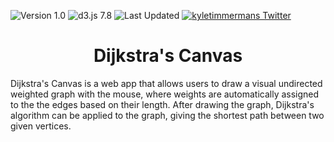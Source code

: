 ![Version 1.0](https://img.shields.io/badge/version-v1.0-lightblue.svg)
![d3.js 7.8](https://img.shields.io/badge/d3.js-7.8-EE7234.svg)
![Last Updated](https://img.shields.io/github/last-commit/kyletimmermans/dijkstrascanvas?color=success)
[![kyletimmermans Twitter](http://img.shields.io/twitter/url/http/shields.io.svg?style=social&label=Follow)](https://twitter.com/kyletimmermans)


# <div align="center">Dijkstra's Canvas</div>

Dijkstra's Canvas is a web app that allows users to draw a visual undirected weighted graph with the mouse,
where weights are automatically assigned to the the edges based on their length. After drawing the graph, Dijkstra's algorithm
can be applied to the graph, giving the shortest path between two given vertices.
